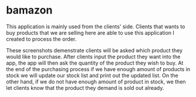 # bamazon

This application is mainly used from the clients' side. Clients that wants to buy products that we are selling here are able to use this application I created to process the order.

These screenshots demenstrate clients will be asked which product they would like to purchase. After clients input the product they want into the app, the app will then ask the quantity of the product they wish to buy. At the end of the purchasing process if we have enough amount of products in stock we will update our stock list and print out the updated list. On the other hand, if we do not have enough amount of product in stock, we then let clients know that the product they demand is sold out already.